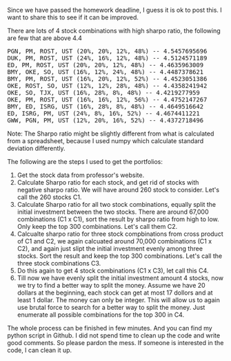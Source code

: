 Since we have passed the homework deadline, I guess it is ok to post this. I want to share this to see if it can be improved.

There are lots of 4 stock combinations with high sharpo ratio, the following are few that are above 4.4
<pre>
PGN, PM, ROST, UST (20%, 20%, 12%, 48%) -- 4.5457695696
DUK, PM, ROST, UST (24%, 16%, 12%, 48%) -- 4.5124571189
ED, PM, ROST, UST (20%, 20%, 12%, 48%) -- 4.4635963009
BMY, OKE, SO, UST (16%, 12%, 24%, 48%) -- 4.4487378621
BMY, PM, ROST, UST (16%, 20%, 12%, 52%) -- 4.4523051386
OKE, ROST, SO, UST (12%, 12%, 28%, 48%) -- 4.4358241942
OKE, SO, TJX, UST (16%, 28%, 8%, 48%) -- 4.4219277959
OKE, PM, ROST, UST (16%, 16%, 12%, 56%) -- 4.4752147267
BMY, ED, ISRG, UST (16%, 28%, 8%, 48%) -- 4.4649516642
ED, ISRG, PM, UST (24%, 8%, 16%, 52%) -- 4.4674411221
GWW, PGN, PM, UST (12%, 20%, 16%, 52%) -- 4.4372718496
</pre>
Note: The Sharpo ratio might be slightly different from what is calculated from a spreadsheet, because I used numpy which calculate standard deviation differently.

The following are the steps I used to get the portfolios:

1. Get the stock data from professor's website.
2. Calculate Sharpo ratio for each stock, and get rid of stocks with negative sharpo ratio. We will have around 260 stock to consider. Let's call the 260 stocks C1.
3. Calculate Sharpo ratio for all two stock combinations, equally split the initial investment between the two stocks. There are around 67,000 combinations (C1 x C1), sort the result by sharpo ratio from high to low. Only keep the top 300 combinations. Let's call them C2.
4. Calcualte sharpo ratio for three stock compbinations from cross product of C1 and C2, we again calcuated around 70,000 combinations (C1 x C2), and again just slipt the initial investment evenly among three stocks. Sort the result and keep the top 300 combinations. Let's call the three stock combinations C3.
5. Do this again to get 4 stock combinations (C1 x C3), let call this C4.
6. Till now we have evenly split the initial investment amount 4 stocks, now we try to find a better way to split the money. Assume we have 20 dollars at the beginning, each stock can get at most 17 dollors and at least 1 dollar. The money can only be integer. This will allow us to again use brutal force to search for a better way to split the money. Just enumerate all possible combinations for the top 300 in C4.

The whole process can be finished in few minutes. And you can find my python script in Github. I did not spend time to clean up the code and write good comments. So please pardon the mess. If someone is interested in the code, I can clean it up.
